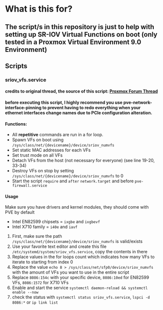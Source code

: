 # What is this for?
## The script/s in this repository is just to help with setting up SR-IOV Virtual Functions on boot (only tested in a Proxmox Virtual Environment 9.0 Environment)

## Scripts

### sriov_vfs.service
#### credits to original thread, the source of this script: [Proxmox Forum Thread](<https://forum.proxmox.com/threads/enabling-sr-iov-for-intel-nic-x550-t2-on-proxmox-6.56677/>)
#### before executing this script, I highly recommend you use pve-network-interface-pinning to prevent having to redo everything when your ethernet interfaces change names due to PCIe configuration alteration.
#### Functions:
- All **repetitive** commands are run in a for loop.
- Spawn VFs on boot using `/sys/class/net/{devicename}/device/sriov_numvfs`
- Set static MAC addresses for each VFs
- Set trust mode on all VFs
- Detach VFs from the host (not necessary for everyone) (see line 19-20, 33-34)
- Destroy VFs on stop by setting `/sys/class/net/{devicename}/device/sriov_numvfs` to 0
- Start the script  `require` and `after` `network.target` and before `pve-firewall.service`

#### Usage
Make sure you have drivers and kernel modules, they should come with PVE by default
- Intel EN82599 chipsets = `ixgbe` and `ixgbevf`
- Intel X710 family =  `i40e` and `iavf`
1. First, make sure the path `/sys/class/net/{devicename}/device/sriov_numvfs` is valid/exists
2. Use your favorite text editor and create this file `/etc/systemd/system/sriov_vfs.service`, copy the contents in there
3. Replace values in the for loops count which indicates how many VFs to iterate to starting from index 0
4. Replace the value `echo 8 > /sys/class/net/sfp0/device/sriov_numvfs` with the amount of VFs you want to use in the entire script
5. Replace `8086:154c` with your specific device, `8086:10ed` for EN82599 VFs, `8086:1572` for X710 VFs
6. Enable and start the service `systemctl daemon-reload && systemctl enable --now`
7. check the status with `systemctl status sriov_vfs.service`, `lspci -d 8086:*` or `ip link list`

